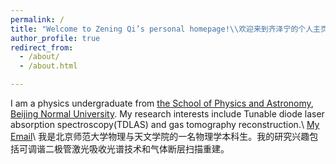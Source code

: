```yaml
---
permalink: /
title: "Welcome to Zening Qi’s personal homepage!\\欢迎来到齐泽宁的个人主页！"
author_profile: true
redirect_from: 
  - /about/
  - /about.html

---
```


I am a physics undergraduate from [the School of Physics and Astronomy](https://physics.bnu.edu.cn), [Beijing Normal University](https://www.bnu.edu.cn). My research interests include Tunable diode laser absorption spectroscopy(TDLAS) and gas tomography reconstruction.\\
[My Email](mailto:zn.qi@outlook.com)\\
我是北京师范大学物理与天文学院的一名物理学本科生。我的研究兴趣包括可调谐二极管激光吸收光谱技术和气体断层扫描重建。

